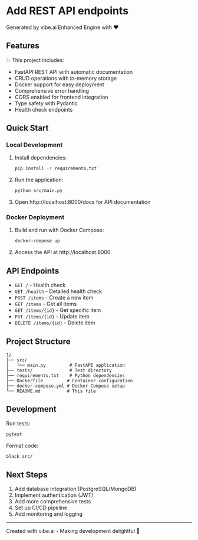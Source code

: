# Add REST API endpoints

Generated by vibe.ai Enhanced Engine with ❤️

## Features

✨ This project includes:
- FastAPI REST API with automatic documentation
- CRUD operations with in-memory storage
- Docker support for easy deployment
- Comprehensive error handling
- CORS enabled for frontend integration
- Type safety with Pydantic
- Health check endpoints

## Quick Start

### Local Development

1. Install dependencies:
   ```bash
   pip install -r requirements.txt
   ```

2. Run the application:
   ```bash
   python src/main.py
   ```

3. Open http://localhost:8000/docs for API documentation

### Docker Deployment

1. Build and run with Docker Compose:
   ```bash
   docker-compose up
   ```

2. Access the API at http://localhost:8000

## API Endpoints

- `GET /` - Health check
- `GET /health` - Detailed health check
- `POST /items` - Create a new item
- `GET /items` - Get all items
- `GET /items/{id}` - Get specific item
- `PUT /items/{id}` - Update item
- `DELETE /items/{id}` - Delete item

## Project Structure

```
1/
├── src/
│   └── main.py         # FastAPI application
├── tests/              # Test directory
├── requirements.txt    # Python dependencies
├── Dockerfile         # Container configuration
├── docker-compose.yml # Docker Compose setup
└── README.md          # This file
```

## Development

Run tests:
```bash
pytest
```

Format code:
```bash
black src/
```

## Next Steps

1. Add database integration (PostgreSQL/MongoDB)
2. Implement authentication (JWT)
3. Add more comprehensive tests
4. Set up CI/CD pipeline
5. Add monitoring and logging

---

Created with vibe.ai - Making development delightful 🚀
